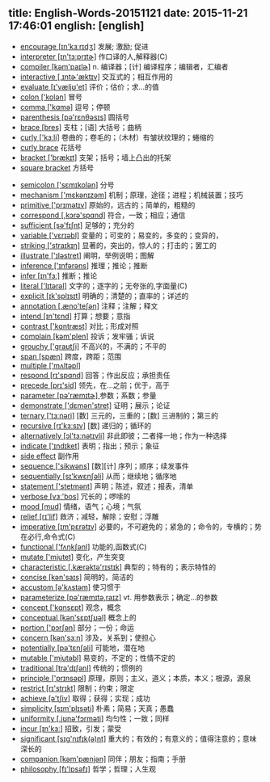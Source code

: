 title: English-Words-20151121
date: 2015-11-21 17:46:01
english: [english]
---
+ [encourage [ɪn'kɜːrɪdʒ]](#v) 发展; 激励; 促进
+ [interpreter [ɪn'tɜːprɪtɚ]](#v) 作口译的人,解释器(C)
+ [compiler [kəm'paɪlɚ]](#v) n. 编译器；[计] 编译程序；编辑者，汇编者
+ [interactive [,ɪntɚ'æktɪv]](#v) 交互式的；相互作用的
+ [evaluate [ɪ'væljʊ'et]](#v) 评价；估价；求…的值
+ [colon ['kolən]](#v) 冒号
+ [comma ['kɑmə]](#v) 逗号；停顿
+ [parenthesis [pə'rɛnθəsɪs]](#v) 圆括号
+ [brace [bres]](#v)  支柱；[语] 大括号；曲柄
+ [curly ['kɜːli]](#v) 卷曲的；卷毛的；（木材）有皱状纹理的；蜷缩的
+ [curly brace](#v) 花括号
+ [bracket ['brækɪt]](#v) 支架；括号；墙上凸出的托架
+ [square bracket](#v) 方括号
<!--more-->
+ [semicolon ['sɛmɪkolən]](#v) 分号
+ [mechanism ['mɛkənɪzəm]](#v) 机制；原理，途径；进程；机械装置；技巧
+ [primitive ['prɪmətɪv]](#v)  原始的，远古的；简单的，粗糙的
+ [correspond [,kɔrə'spɑnd]](#v) 符合，一致；相应；通信
+ [sufficient [sə'fɪʃnt]](#v) 足够的；充分的
+ [variable ['vɛrɪəbl]](#v) 变量的；可变的；易变的，多变的；变异的，
+ [striking ['straɪkɪŋ]](#v) 显著的，突出的，惊人的；打击的；罢工的
+ [illustrate ['ɪləstret]](#v)  阐明，举例说明；图解
+ [inference ['ɪnfərəns]](#v) 推理；推论；推断
+ [infer [ɪn'fɜː]](#v) 推断；推论
+ [literal ['lɪtərəl]](#v) 文字的；逐字的；无夸张的,字面量(C)
+ [explicit [ɪk'splɪsɪt]](#v) 明确的；清楚的；直率的；详述的
+ [annotation [,æno'teʃən]](#v) 注释；注解；释文
+ [intend [ɪn'tɛnd]](#v) 打算；想要；意指
+ [contrast ['kɑntræst]](#v) 对比；形成对照
+ [complain [kəm'plen]](#v) 投诉；发牢骚；诉说
+ [grouchy ['ɡraʊtʃi]](#v)  不高兴的，不满的；不平的
+ [span [spæn]](#v) 跨度，跨距；范围
+ [multiple ['mʌltəpl]](#v)
+ [respond [rɪ'spɑnd]](#v) 回答；作出反应；承担责任
+ [precede [prɪ'sid]](#v) 领先，在…之前；优于，高于
+ [parameter [pə'ræmɪtɚ] ](#v) 参数；系数；参量
+ [demonstrate ['dɛmən'stret]](#v) 证明；展示；论证
+ [ternary ['tɜːnəri]](#v) [数] 三元的，三重的；[数] 三进制的；第三的
+ [recursive [rɪ'kɜːsɪv]](#v) [数] 递归的；循环的
+ [alternatively [ɔl'tɜːnətɪvli]](#v) 非此即彼；二者择一地；作为一种选择
+ [indicate ['ɪndɪket]](#v) 表明；指出；预示；象征
+ [side effect](#v) 副作用
+ [sequence ['sikwəns]](#v) [数][计] 序列；顺序；续发事件
+ [sequentially [sɪ'kwɛnʃəli]](#v) 从而；继续地；循序地
+ [statement ['stetmənt]](#v) 声明；陈述，叙述；报表，清单
+ [verbose [vɜː'bos]](#v) 冗长的；啰嗦的
+ [mood [mud]](#v) 情绪，语气；心境；气氛
+ [relief [rɪ'lif]](#v) 救济；减轻，解除；安慰；浮雕
+ [imperative [ɪm'pɛrətɪv]](#v) 必要的，不可避免的；紧急的；命令的，专横的；势在必行,命令式(C)
+ [functional ['fʌŋkʃənl]](#v) 功能的,函数式(C)
+ [mutate ['mjutet]](#v) 变化，产生突变
+ [characteristic [,kærəktə'rɪstɪk]](#v)  典型的；特有的；表示特性的
+ [concise [kən'saɪs]](#v) 简明的，简洁的
+ [accustom [ə'kʌstəm]](#v) 使习惯于
+ [parameterize [pə'ræmɪtə,raɪz]](#v) vt. 用参数表示；确定…的参数
+ [concept ['kɑnsɛpt]](#v) 观念，概念
+ [conceptual [kən'sɛptʃʊəl]](#v)  概念上的
+ [portion ['pɔrʃən]](#v) 部分；一份；命运
+ [concern [kən'sɜːn]](#v) 涉及，关系到；使担心
+ [potentially [pə'tɛnʃəli]](#v) 可能地，潜在地
+ [mutable ['mjutəbl]](#v) 易变的，不定的；性情不定的
+ [traditional [trə'dɪʃənl]](#v) 传统的；惯例的
+ [principle ['prɪnsəpl]](#v) 原理，原则；主义，道义；本质，本义；根源，源泉
+ [restrict [rɪ'strɪkt]](#v) 限制；约束；限定
+ [achieve [ə'tʃiv]](#v) 取得；获得；实现；成功
+ [simplicity [sɪm'plɪsəti]](#v) 朴素；简易；天真；愚蠢 
+ [uniformity [,jʊnə'fɔrməti]](#v)  均匀性；一致；同样
+ [incur [ɪn'kɜː]](#v) 招致，引发；蒙受
+ [significant [sɪg'nɪfɪk(ə)nt]](#v) 重大的；有效的；有意义的；值得注意的；意味深长的
+ [companion [kəm'pænjən]](#v) 同伴；朋友；指南；手册
+ [philosophy [fɪ'lɒsəfɪ]](#v) 哲学；哲理；人生观

